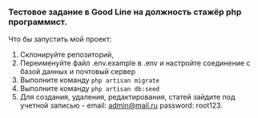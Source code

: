 ### Тестовое задание в Good Line на должность стажёр php программист.
Что бы запустить мой проект: 
1) Склонируйте репозиторий, 
2) Переименуйте файл .env.example в .env и настройте соединение с базой данных и почтовый сервер
3) Выполните команду ```php artisan migrate```
4) Выполните команду ```php artisan db:seed``` 
5) Для создания, удаления, редактирования, статей зайдите под учетной записью - email: admin@mail.ru password: root123.